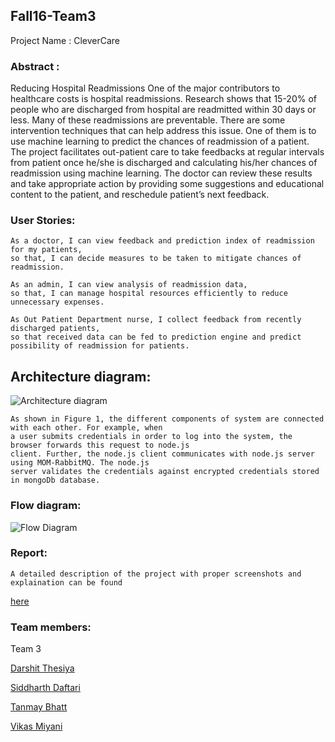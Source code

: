 ## Fall16-Team3

Project Name : CleverCare

### Abstract :
Reducing Hospital Readmissions
	One of the major contributors to healthcare costs is hospital readmissions. Research shows that 15-20% of people who are discharged from hospital are readmitted within 30 days or less. Many of these readmissions are preventable. There are some intervention techniques that can help address this issue. One of them is to use machine learning to predict the chances of readmission of a patient. The project facilitates out-patient care to take feedbacks at regular intervals from patient once he/she is discharged and calculating his/her chances of readmission using machine learning. The doctor can review these results and take appropriate action by providing some suggestions and educational content to the patient, and reschedule patient’s next feedback.


### User Stories:

	As a doctor, I can view feedback and prediction index of readmission for my patients,
	so that, I can decide measures to be taken to mitigate chances of readmission.

	As an admin, I can view analysis of readmission data,
	so that, I can manage hospital resources efficiently to reduce unnecessary expenses.

	As Out Patient Department nurse, I collect feedback from recently discharged patients,
	so that received data can be fed to prediction engine and predict possibility of readmission for patients.
	

## Architecture diagram:
![Architecture diagram](https://github.com/SJSU272Lab/Fall16-Team3/blob/master/Artifacts/272_architecture_diagram.png)
	
	As shown in Figure 1, the different components of system are connected with each other. For example, when 
	a user submits credentials in order to log into the system, the browser forwards this request to node.js 
	client. Further, the node.js client communicates with node.js server using MOM-RabbitMQ. The node.js 
	server validates the credentials against encrypted credentials stored in mongoDb database.


### Flow diagram:
![Flow Diagram](https://github.com/SJSU272Lab/Fall16-Team3/blob/master/Artifacts/272_flow_diagram.png)
	

### Report:
	A detailed description of the project with proper screenshots and explaination can be found 
[here](https://github.com/SJSU272Lab/Fall16-Team3/blob/master/Artifacts/CleverCare_team3_report.doc)
	

### Team members:
Team 3

[Darshit Thesiya](https://github.com/dthesiya)

[Siddharth Daftari](https://github.com/siddharthrdaftari)

[Tanmay Bhatt](https://github.com/Tanmayb7)

[Vikas Miyani](https://github.com/vikasmiyani)
	

